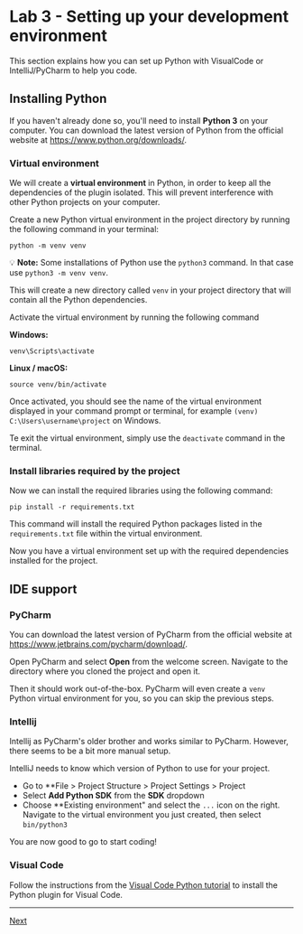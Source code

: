 # Lab 3 - Setting up your development environment

This section explains how you can set up Python with VisualCode or IntelliJ/PyCharm to help you code. 

## Installing Python

If you haven't already done so, you'll need to install **Python 3** on your computer. You can download the latest version of Python from the official website at https://www.python.org/downloads/.


### Virtual environment

We will create a **virtual environment** in Python, in order to keep all the dependencies of the plugin isolated. This will prevent interference with other Python projects on your computer.

Create a new Python virtual environment in the project directory by running the following command in your terminal:

    python -m venv venv

💡 **Note:** Some installations of Python use the `python3` command. In that case use `python3 -m venv venv`.   

This will create a new directory called `venv` in your project directory that will contain all the Python dependencies.

Activate the virtual environment by running the following command

**Windows:**

    venv\Scripts\activate

**Linux / macOS:**

    source venv/bin/activate

Once activated, you should see the name of the virtual environment displayed in your command prompt or terminal, for example `(venv) C:\Users\username\project` on Windows.

Te exit the virtual environment, simply use the `deactivate` command in the terminal.

### Install libraries required by the project

Now we can install the required libraries using the following command:

    pip install -r requirements.txt 

This command will install the required Python packages listed in the `requirements.txt` file within the virtual environment.

Now you have a virtual environment set up with the required dependencies installed for the project.

## IDE support

### PyCharm

You can download the latest version of PyCharm from the official website at https://www.jetbrains.com/pycharm/download/. 

Open PyCharm and select **Open** from the welcome screen. Navigate to the directory where you cloned the project and open it.

Then it should work out-of-the-box. PyCharm will even create a `venv` Python virtual environment for you, so you can skip the previous steps.

### Intellij

Intellij as PyCharm's older brother and works similar to PyCharm. However, there seems to be a bit more manual setup.

IntelliJ needs to know which version of Python to use for your project. 
* Go to **File > Project Structure > Project Settings > Project
* Select **Add Python SDK** from the **SDK** dropdown
* Choose **Existing environment" and select the `...` icon on the right. Navigate to the virtual environment you just created, then select `bin/python3`

You are now good to go to start coding!

### Visual Code

Follow the instructions from the [Visual Code Python tutorial](https://code.visualstudio.com/docs/python/python-tutorial) to install the Python plugin for Visual Code.


---
[Next](lab-4-define-a-new-task-and-test.md)



